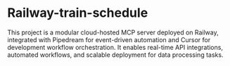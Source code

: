 # Railway-train-schedule
This project is a modular cloud-hosted MCP server deployed on Railway, integrated with Pipedream for event-driven automation and Cursor for development workflow orchestration.   It enables real-time API integrations, automated workflows, and scalable deployment for data processing tasks.
